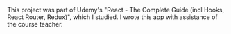 This project was part of Udemy's "React - The Complete Guide (incl Hooks, React Router, Redux)", which I studied. I wrote this app with assistance of the course teacher.

